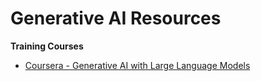 # Generative AI Resources

**Training Courses**
* [Coursera - Generative AI with Large Language Models](https://www.coursera.org/learn/generative-ai-with-llms)

